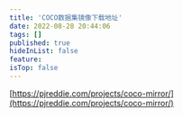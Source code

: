 ```yaml
---
title: 'COCO数据集镜像下载地址'
date: 2022-08-28 20:44:06
tags: []
published: true
hideInList: false
feature: 
isTop: false
---
```

[https://pjreddie.com/projects/coco-mirror/](https://pjreddie.com/projects/coco-mirror/)